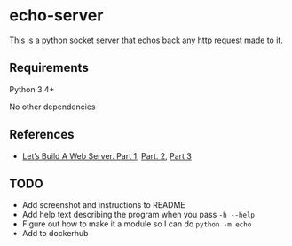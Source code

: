 # echo-server

This is a python socket server that echos back any http request made to it.

## Requirements

Python 3.4+

No other dependencies


## References
* [Let’s Build A Web Server. Part 1](https://ruslanspivak.com/lsbaws-part1/), [Part. 2](https://ruslanspivak.com/lsbaws-part2/), [Part 3](https://ruslanspivak.com/lsbaws-part3/)

## TODO
* Add screenshot and instructions to README
* Add help text describing the program when you pass `-h --help`
* Figure out how to make it a module so I can do `python -m echo`
* Add to dockerhub
